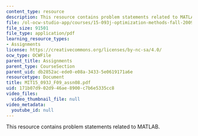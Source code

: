 ```yaml
---
content_type: resource
description: This resource contains problem statements related to MATLAB.
file: /ol-ocw-studio-app/courses/15-093j-optimization-methods-fall-2009/171b07d902d946ae8900c7b6e5335cc8_MIT15_093J_F09_assn08.pdf
file_size: 91501
file_type: application/pdf
learning_resource_types:
- Assignments
license: https://creativecommons.org/licenses/by-nc-sa/4.0/
ocw_type: OCWFile
parent_title: Assignments
parent_type: CourseSection
parent_uid: db2852ac-ede0-e08a-3433-5e0619171a6e
resourcetype: Document
title: MIT15_093J_F09_assn08.pdf
uid: 171b07d9-02d9-46ae-8900-c7b6e5335cc8
video_files:
  video_thumbnail_file: null
video_metadata:
  youtube_id: null
---
```

This resource contains problem statements related to MATLAB.